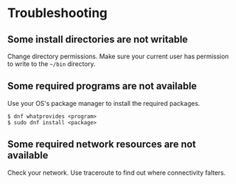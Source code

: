 # Troubleshooting

## Some install directories are not writable

Change directory permissions.  Make sure your current user has
permission to write to the `~/bin` directory.

## Some required programs are not available

Use your OS's package manager to install the required packages.

~~~
$ dnf whatprovides <program>
$ sudo dnf install <package>
~~~

## Some required network resources are not available

Check your network.  Use traceroute to find out where connectivity
falters.

<!-- ## The checksum does not match the downloaded release archive -->
<!-- - Try blowing away the cached download. -->
